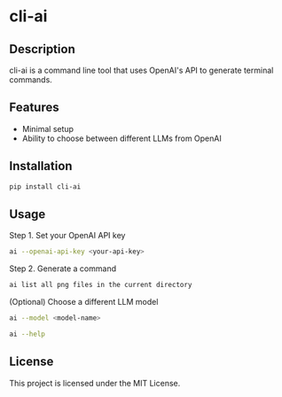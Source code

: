 # cli-ai

## Description
cli-ai is a command line tool that uses OpenAI's API to generate terminal commands.

## Features
- Minimal setup
- Ability to choose between different LLMs from OpenAI


## Installation

```bash
pip install cli-ai
```

## Usage

Step 1. Set your OpenAI API key
```bash
ai --openai-api-key <your-api-key>
```

Step 2. Generate a command
```bash
ai list all png files in the current directory
```

(Optional) Choose a different LLM model
```bash
ai --model <model-name>
```

```bash
ai --help
```


## License
This project is licensed under the MIT License.
